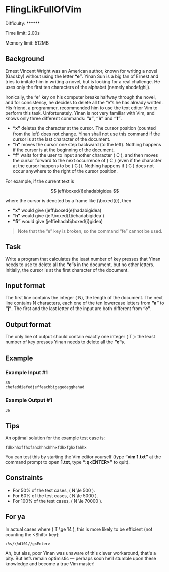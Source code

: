 # FlingLikFullOfVim

Difficulty: \*\*\*\*\*\*

Time limit: 2.00s

Memory limit: 512MB

## Background

Ernest Vincent Wright was an American author, known for writing a novel (Gadsby) without using the letter **“e”**. Yinan Sun is a big fan of Ernest and tries to imitate him in writing a novel, but is looking for a real challenge. He uses only the first ten characters of the alphabet (namely abcdefghij).

Ironically, the “e” key on his computer breaks halfway through the novel, and for consistency, he decides to delete all the “e”s he has already written. His friend, a programmer, recommended him to use the text editor Vim to perform this task. Unfortunately, Yinan is not very familiar with Vim, and knows only three different commands: **“x”**, **“h”** and **“f”**.

- **“x”** deletes the character at the cursor. The cursor position (counted from the left) does not change. Yinan shall not use this command if the cursor is at the last character of the document.
- **“h”** moves the cursor one step backward (to the left). Nothing happens if the cursor is at the beginning of the document.
- **“f”** waits for the user to input another character \( C \), and then moves the cursor forward to the next occurrence of \( C \) (even if the character at the cursor happens to be \( C \)). Nothing happens if \( C \) does not occur anywhere to the right of the cursor position.

For example, if the current text is

$$
jeff\boxed{i}ehadabigidea
$$

where the cursor is denoted by a frame like \(\boxed{i}\), then

- **“x”** would give \(jeff\boxed{e}hadabigidea\)
- **“h”** would give \(jef\boxed{f}iehadabigidea`\)
- **“fi”** would give \(jeffiehadab\boxed{i}gidea\)

> Note that the “e” key is broken, so the command “fe” cannot be used.

## Task

Write a program that calculates the least number of key presses that Yinan needs to use to delete all the **“e”s** in the document, but no other letters. Initially, the cursor is at the first character of the document.

## Input format

The first line contains the integer \( N\), the length of the document. The next line contains N characters,
each one of the ten lowercase letters from **“a”** to **“j”**. The first and the last letter of the input are both different from **“e”**.

## Output format

The only line of output should contain exactly one integer \( T \): the least number of key presses Yinan needs to delete all the **“e”s**.

## Example

### Example Input #1

```in
35
chefeddiefedjeffeachbigagedegghehad
```

### Example Output #1

```out
36
```

## Tips

An optimal solution for the example test case is:

```text
fdhxhhxffhxfahxhhhxhhhxfdhxfghxfahhx
```

You can test this by starting the Vim editor yourself (type **“vim 1.txt”** at the command prompt to open **1.txt**, type **“:q\<ENTER\>”** to quit).

## Constraints

- For 50% of the test cases, \( N \le 500 \).
- For 60% of the test cases, \( N \le 5000 \).
- For 100% of the test cases, \( N \le 70000 \).

## For ya

In actual cases where \( T \ge 14 \), this is more likely to be efficient (not counting the \<Shift\> key):

```text
:%s/\%d101//g<Enter>
```

Ah, but alas, poor Yinan was unaware of this clever workaround, that's a pity. But let’s remain optimistic — perhaps soon he’ll stumble upon these knowledge and become a true Vim master!
